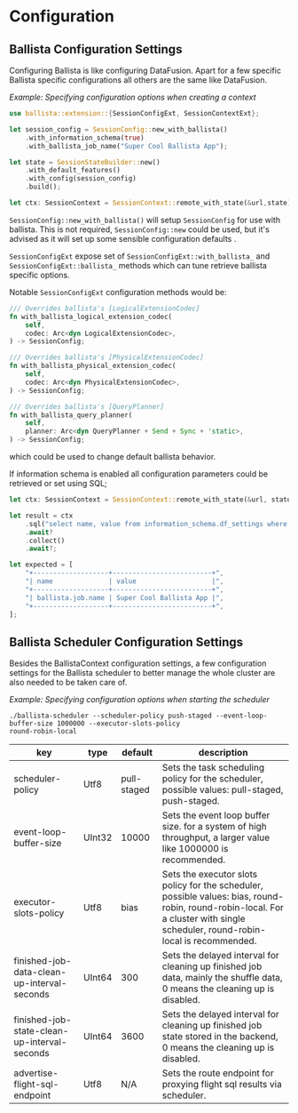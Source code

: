 <!---
  Licensed to the Apache Software Foundation (ASF) under one
  or more contributor license agreements.  See the NOTICE file
  distributed with this work for additional information
  regarding copyright ownership.  The ASF licenses this file
  to you under the Apache License, Version 2.0 (the
  "License"); you may not use this file except in compliance
  with the License.  You may obtain a copy of the License at

    http://www.apache.org/licenses/LICENSE-2.0

  Unless required by applicable law or agreed to in writing,
  software distributed under the License is distributed on an
  "AS IS" BASIS, WITHOUT WARRANTIES OR CONDITIONS OF ANY
  KIND, either express or implied.  See the License for the
  specific language governing permissions and limitations
  under the License.
-->

# Configuration

## Ballista Configuration Settings

Configuring Ballista is like configuring DataFusion. Apart for a few specific Ballista specific configurations all others are the same like DataFusion.

_Example: Specifying configuration options when creating a context_

```rust
use ballista::extension::{SessionConfigExt, SessionContextExt};

let session_config = SessionConfig::new_with_ballista()
    .with_information_schema(true)
    .with_ballista_job_name("Super Cool Ballista App");

let state = SessionStateBuilder::new()
    .with_default_features()
    .with_config(session_config)
    .build();

let ctx: SessionContext = SessionContext::remote_with_state(&url,state).await?;
```

`SessionConfig::new_with_ballista()` will setup `SessionConfig` for use with ballista. This is not required, `SessionConfig::new` could be used, but it's advised as it will set up some sensible configuration defaults .

`SessionConfigExt` expose set of `SessionConfigExt::with_ballista_` and `SessionConfigExt::ballista_` methods which can tune retrieve ballista specific options.

Notable `SessionConfigExt` configuration methods would be:

```rust
/// Overrides ballista's [LogicalExtensionCodec]
fn with_ballista_logical_extension_codec(
    self,
    codec: Arc<dyn LogicalExtensionCodec>,
) -> SessionConfig;

/// Overrides ballista's [PhysicalExtensionCodec]
fn with_ballista_physical_extension_codec(
    self,
    codec: Arc<dyn PhysicalExtensionCodec>,
) -> SessionConfig;

/// Overrides ballista's [QueryPlanner]
fn with_ballista_query_planner(
    self,
    planner: Arc<dyn QueryPlanner + Send + Sync + 'static>,
) -> SessionConfig;
```

which could be used to change default ballista behavior.

If information schema is enabled all configuration parameters could be retrieved or set using SQL;

```rust
let ctx: SessionContext = SessionContext::remote_with_state(&url, state).await?;

let result = ctx
    .sql("select name, value from information_schema.df_settings where name like 'ballista'")
    .await?
    .collect()
    .await?;

let expected = [
    "+-------------------+-------------------------+",
    "| name              | value                   |",
    "+-------------------+-------------------------+",
    "| ballista.job.name | Super Cool Ballista App |",
    "+-------------------+-------------------------+",
];
```

## Ballista Scheduler Configuration Settings

Besides the BallistaContext configuration settings, a few configuration settings for the Ballista scheduler to better
manage the whole cluster are also needed to be taken care of.

_Example: Specifying configuration options when starting the scheduler_

```shell
./ballista-scheduler --scheduler-policy push-staged --event-loop-buffer-size 1000000 --executor-slots-policy
round-robin-local
```

| key                                          | type   | default     | description                                                                                                                                                                     |
| -------------------------------------------- | ------ | ----------- | ------------------------------------------------------------------------------------------------------------------------------------------------------------------------------- |
| scheduler-policy                             | Utf8   | pull-staged | Sets the task scheduling policy for the scheduler, possible values: pull-staged, push-staged.                                                                                   |
| event-loop-buffer-size                       | UInt32 | 10000       | Sets the event loop buffer size. for a system of high throughput, a larger value like 1000000 is recommended.                                                                   |
| executor-slots-policy                        | Utf8   | bias        | Sets the executor slots policy for the scheduler, possible values: bias, round-robin, round-robin-local. For a cluster with single scheduler, round-robin-local is recommended. |
| finished-job-data-clean-up-interval-seconds  | UInt64 | 300         | Sets the delayed interval for cleaning up finished job data, mainly the shuffle data, 0 means the cleaning up is disabled.                                                      |
| finished-job-state-clean-up-interval-seconds | UInt64 | 3600        | Sets the delayed interval for cleaning up finished job state stored in the backend, 0 means the cleaning up is disabled.                                                        |
| advertise-flight-sql-endpoint                | Utf8   | N/A         | Sets the route endpoint for proxying flight sql results via scheduler.                                                                                                          |
